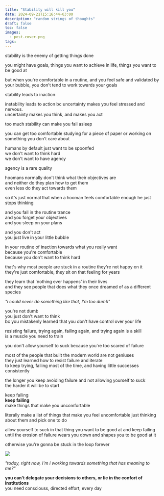 ```yaml
---
title: "Stability will kill you"
date: 2024-09-21T15:16:44-03:00
description: "random strings of thoughts"
draft: false
toc: false
images:
  - post-cover.png
tags:
---
```


stability is the enemy of getting things done

you might have goals, things you want to achieve in life, things you want to be good at

but when you're comfortable in a routine, and you feel safe and validated by your bubble, you don't tend to work towards your goals

stability leads to inaction

instability leads to action bc uncertainty makes you feel stressed and nervous.\
uncertainty makes you think, and makes you act

too much stability can make you fall asleep

you can get too comfortable studying for a piece of paper or working on something you don't care about

humans by default just want to be spoonfed\
we don't want to think hard\
we don't want to have agency

agency is a rare quality

hoomans normally don't think what their objectives are\
and neither do they plan how to get them\
even less do they act towards them

so it's just normal that when a hooman feels comfortable enough he just stops thinking

and you fall in the routine trance\
and you forget your objectives\
and you sleep on your plans

and you don't act\
you just live in your little bubble

in your routine of inaction towards what you really want\
because you're comfortable\
because you don't want to think hard

that's why most people are stuck in a routine they're not happy on it\
they're just comfortable, they sit on that feeling for years

they learn that 'nothing ever happens' in their lives\
and they see people that does what they once dreamed of as a different species

_"i could never do something like that, I'm too dumb"_

you're not dumb\
you just don't want to think\
bc you mistakenly learned that you don't have control over your life

resisting failure, trying again, failing again, and trying again is a skill\
is a muscle you need to train

you don't allow yourself to suck because you're too scared of failure

most of the people that built the modern world are not geniuses\
they just learned how to resist failure and iterate\
to keep trying, failing most of the time, and having little successes consistently

the longer you keep avoiding failure and not allowing yourself to suck\
the harder it will be to start

keep failing\
**keep failing**\
make things that make you uncomfortable

literally make a list of things that make you feel uncomfortable just thinking about them and pick one to do

allow yourself to suck in that thing you want to be good at and keep failing\
until the erosion of failure wears you down and shapes you to be good at it

otherwise you're gonna be stuck in the loop forever

![](https://imgur.com/KVCGeZA.gif)

_"today, right now, I'm I working towards something that has meaning to me?"_

**you can't delegate your decisions to others, or lie in the confort of institutions**\
you need consciouss, directed effort, every day
